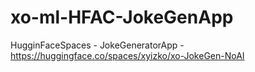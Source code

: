# xo-ml-HFAC-JokeGenApp
HugginFaceSpaces - JokeGeneratorApp - https://huggingface.co/spaces/xyizko/xo-JokeGen-NoAI
